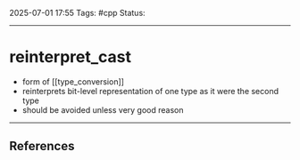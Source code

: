 
2025-07-01 17:55
Tags: #cpp
Status:

---
# reinterpret_cast
- form of [[type_conversion]]
- reinterprets bit-level representation of one type as it were the second type
- should be avoided unless very good reason


---
## References



